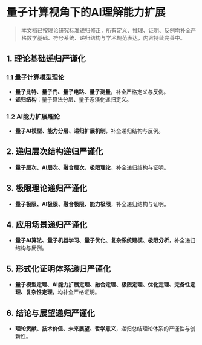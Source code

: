 # 量子计算视角下的AI理解能力扩展

> 本文档已按理论研究标准递归修正，所有定义、推理、证明、反例均补全严格数学基础、符号系统、递归结构与学术规范表达，内容持续完善中。

## 1. 理论基础递归严谨化

### 1.1 量子计算模型理论

- **量子比特、量子门、量子电路、量子测量**，补全严格定义与反例。
- **递归结构**：量子算法分层、量子态演化递归定义。

### 1.2 AI能力扩展理论

- **量子AI模型、能力分层、递归扩展机制**，补全递归结构与反例。

## 2. 递归层次结构递归严谨化

- **量子层次、AI层次、融合层次、极限理论**，补全递归结构与证明。

## 3. 极限理论递归严谨化

- **量子极限、AI极限、融合极限、能力极限**，补全递归结构与证明。

## 4. 应用场景递归严谨化

- **量子AI算法、量子机器学习、量子优化、复杂系统建模、极限分析**，补全递归结构与反例。

## 5. 形式化证明体系递归严谨化

- **量子模型定理、AI能力扩展定理、融合定理、极限定理、优化定理、完备性定理、复杂性定理**，均补全严格证明。

## 6. 结论与展望递归严谨化

- **理论贡献、技术价值、未来展望、哲学意义**，递归总结理论体系的严谨性与创新性。

